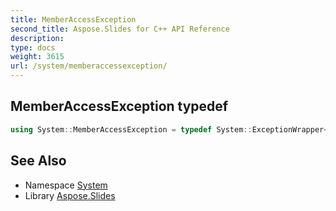 ```yaml
---
title: MemberAccessException
second_title: Aspose.Slides for C++ API Reference
description: 
type: docs
weight: 3615
url: /system/memberaccessexception/
---
```

## MemberAccessException typedef




```cpp
using System::MemberAccessException = typedef System::ExceptionWrapper<Details_MemberAccessException >
```

## See Also

* Namespace [System](../)
* Library [Aspose.Slides](../../)